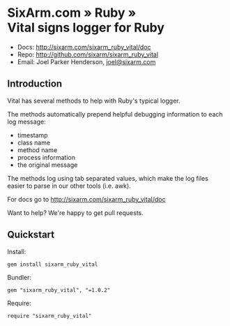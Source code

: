# SixArm.com » Ruby » <br> Vital signs logger for Ruby

* Docs: <http://sixarm.com/sixarm_ruby_vital/doc>
* Repo: <http://github.com/sixarm/sixarm_ruby_vital>
* Email: Joel Parker Henderson, <joel@sixarm.com>


## Introduction

Vital has several methods to help with Ruby's typical logger.

The methods automatically prepend helpful debugging information 
to each log message:

  * timestamp
  * class name
  * method name
  * process information
  * the original message

The methods log using tab separated values, which make the
log files easier to parse in our other tools (i.e. awk).

For docs go to <http://sixarm.com/sixarm_ruby_vital/doc>

Want to help? We're happy to get pull requests.


## Quickstart

Install:

    gem install sixarm_ruby_vital

Bundler:

    gem "sixarm_ruby_vital", "=1.0.2"

Require:

    require "sixarm_ruby_vital"



